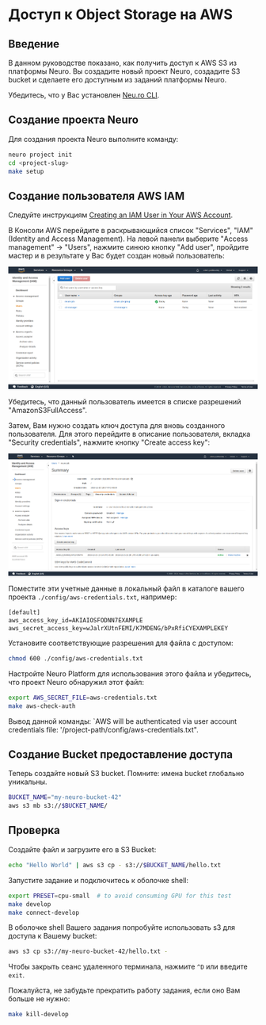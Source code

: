 # Доступ к Object Storage на AWS

## Введение

В данном руководстве показано, как получить доступ к AWS S3 из платформы Neuro. Вы создадите новый проект Neuro, создадите S3 bucket и сделаете его доступным из заданий платформы Neuro.

Убедитесь, что у Вас установлен [Neu.ro CLI](../references/cli-reference/).

## Создание проекта Neuro

Для создания проекта Neuro выполните команду:

```bash
neuro project init
cd <project-slug>
make setup
```

## Создание пользователя AWS IAM

Следуйте инструкциям [Creating an IAM User in Your AWS Account](https://docs.aws.amazon.com/IAM/latest/UserGuide/id_users_create.html).

В Консоли AWS перейдите в раскрывающийся список "Services", "IAM" \(Identity and Access Management\). На левой панели выберите "Access management" -&gt; "Users", нажмите синюю кнопку "Add user", пройдите мастер и в результате у Вас будет создан новый пользователь:

![](../.gitbook/assets/1_add_user.png)

Убедитесь, что данный пользователь имеется в списке разрешений "AmazonS3FullAccess".

Затем, Вам нужно создать ключ доступа для вновь созданного пользователя. Для этого перейдите в описание пользователя, вкладка "Security credentials", нажмите кнопку "Create access key":

![](../.gitbook/assets/2_create_key.png)

Поместите эти учетные данные в локальный файл в каталоге вашего проекта `./config/aws-credentials.txt`, например:

```text
[default]
aws_access_key_id=AKIAIOSFODNN7EXAMPLE
aws_secret_access_key=wJalrXUtnFEMI/K7MDENG/bPxRfiCYEXAMPLEKEY
```

Установите соответствующие разрешения для файла с доступом:

```bash
chmod 600 ./config/aws-credentials.txt
```

Настройте Neuro Platform для использования этого файла и убедитесь, что проект Neuro обнаружил этот файл:

```bash
export AWS_SECRET_FILE=aws-credentials.txt
make aws-check-auth
```

Вывод данной команды: \`AWS will be authenticated via user account credentials file: '/project-path/config/aws-credentials.txt".

## Создание Bucket предоставление доступа

Теперь создайте новый S3 bucket. Помните: имена bucket глобально уникальны.

```bash
BUCKET_NAME="my-neuro-bucket-42"
aws s3 mb s3://$BUCKET_NAME/
```

## Проверка

Создайте файл и загрузите его в S3 Bucket:

```bash
echo "Hello World" | aws s3 cp - s3://$BUCKET_NAME/hello.txt
```

Запустите задание и подключитесь к оболочке shell:

```bash
export PRESET=cpu-small  # to avoid consuming GPU for this test
make develop
make connect-develop
```

В оболочке shell Вашего задания попробуйте использовать s3 для доступа к Вашему bucket:

```bash
aws s3 cp s3://my-neuro-bucket-42/hello.txt -
```

Чтобы закрыть сеанс удаленного терминала, нажмите `^D` или введите `exit`.

Пожалуйста, не забудьте прекратить работу задания, если оно Вам больше не нужно:

```bash
make kill-develop
```

